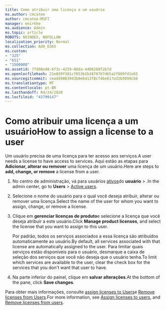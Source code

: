 ```yaml
---
title: Como atribuir uma licença a um usuário
ms.author: cmcatee
author: cmcatee-MSFT
manager: mnirkhe
ms.audience: Admin
ms.topic: article
ROBOTS: NOINDEX, NOFOLLOW
localization_priority: Normal
ms.collection: Adm_O365
ms.custom:
- "325"
- "651"
- "1500008"
ms.assetid: 7fd08e48-6f3c-4259-88da-4d06288f2b7d
ms.openlocfilehash: 21e039f381cf853b1b3879787d65a2f809fd1e65
ms.sourcegitcommit: cead49883943b0eb413f8cf4be617a32b5099cb6
ms.translationtype: MT
ms.contentlocale: pt-BR
ms.lasthandoff: 04/24/2020
ms.locfileid: "43799147"
---
```

# <a name="how-to-assign-a-license-to-a-user"></a><span data-ttu-id="4040d-102">Como atribuir uma licença a um usuário</span><span class="sxs-lookup"><span data-stu-id="4040d-102">How to assign a license to a user</span></span>

<span data-ttu-id="4040d-103">Um usuário precisa de uma licença para ter acesso aos serviços.</span><span class="sxs-lookup"><span data-stu-id="4040d-103">A user needs a license to have access to services.</span></span> <span data-ttu-id="4040d-104">Aqui estão as etapas para **Adicionar, alterar ou remover** uma licença de um usuário.</span><span class="sxs-lookup"><span data-stu-id="4040d-104">Here are steps to **add, change, or remove** a license from a user.</span></span>
  
1. <span data-ttu-id="4040d-105">No centro de administração, vá para usuários [ativos](https://go.microsoft.com/fwlink/p/?linkid=834822)do **usuário** \> .</span><span class="sxs-lookup"><span data-stu-id="4040d-105">In the admin center, go to **Users** \> [Active users](https://go.microsoft.com/fwlink/p/?linkid=834822).</span></span>

2. <span data-ttu-id="4040d-106">Selecione o nome do usuário para o qual você deseja atribuir, alterar ou remover uma licença.</span><span class="sxs-lookup"><span data-stu-id="4040d-106">Select the name of the user for whom you want to assign, change, or remove a license.</span></span>

3. <span data-ttu-id="4040d-107">Clique em **gerenciar licenças de produto**e selecione a licença que você deseja atribuir a este usuário.</span><span class="sxs-lookup"><span data-stu-id="4040d-107">Click **Manage product licenses**, and select the license that you want to assign to this user.</span></span>

    <span data-ttu-id="4040d-108">Por padrão, todos os serviços associados a essa licença são atribuídos automaticamente ao usuário.</span><span class="sxs-lookup"><span data-stu-id="4040d-108">By default, all services associated with that license are automatically assigned to the user.</span></span> <span data-ttu-id="4040d-109">Para limitar quais serviços estão disponíveis para o usuário, desmarque a caixa de seleção dos serviços que você não deseja que o usuário tenha.</span><span class="sxs-lookup"><span data-stu-id="4040d-109">To limit which services are available to the user, clear the check box for the services that you don't want that user to have.</span></span>

4. <span data-ttu-id="4040d-110">Na parte inferior do painel, clique em **salvar alterações**.</span><span class="sxs-lookup"><span data-stu-id="4040d-110">At the bottom of the pane, click **Save changes**.</span></span>

<span data-ttu-id="4040d-111">Para obter mais informações, consulte [assign licenses to Users](https://docs.microsoft.com/office365/admin/subscriptions-and-billing/assign-licenses-to-users)e [Remove licenses from Users](https://docs.microsoft.com/office365/admin/subscriptions-and-billing/remove-licenses-from-users).</span><span class="sxs-lookup"><span data-stu-id="4040d-111">For more information, see [Assign licenses to users](https://docs.microsoft.com/office365/admin/subscriptions-and-billing/assign-licenses-to-users), and [Remove licenses from users](https://docs.microsoft.com/office365/admin/subscriptions-and-billing/remove-licenses-from-users).</span></span>